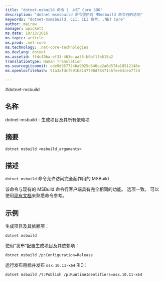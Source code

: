 ```yaml
---
title: "dotnet-msbuild 命令 | .NET Core SDK"
description: "dotnet-msmsbuild 命令提供对 MSmsbuild 命令行的访问"
keywords: "dotnet-msmsbuild, CLI, CLI 命令, .NET Core"
author: mairaw
manager: wpickett
ms.date: 10/13/2016
ms.topic: article
ms.prod: .net-core
ms.technology: .net-core-technologies
ms.devlang: dotnet
ms.assetid: ffdc40ba-ef33-463e-aa35-b0af1fe615a2
translationtype: Human Translation
ms.sourcegitcommit: cde9d9577246a9025d646ce2a6d574a18512146e
ms.openlocfilehash: 51a3afdcf591b8147790d78471c6fee63ceb7f2d

---
```


#<a name="dotnet-msbuild"></a>dotnet-msbuild

## <a name="name"></a>名称 
dotnet-msbuild - 生成项目及其所有依赖项 

## <a name="synopsis"></a>摘要

`dotnet msbuild <msbuild_arguments>`

## <a name="description"></a>描述
`dotnet msbuild` 命令允许访问完全起作用的 MSBuild 

该命令与现有的 MSBuild 命令行客户端具有完全相同的功能。 选项一致。 可以使用[现有文档](https://msdn.microsoft.com/en-us/library/ms164311.aspx)来熟悉命令参考。 

## <a name="examples"></a>示例

生成项目及其依赖项：

`dotnet msbuild`

使用“发布”配置生成项目及其依赖项：

`dotnet msbuild /p:Configuration=Release`

运行发布目标并发布 `osx.10.11-x64` RID：

`dotnet msbuild /t:Publish /p:RuntimeIdentifiers=osx.10.11-x64`



<!--HONumber=Nov16_HO3-->


